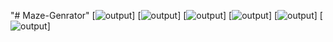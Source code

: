 "# Maze-Genrator" 
[![output](https://github.com/naor2205/Maze-Genrator/blob/master/MVP.PNG)]
[![output](https://github.com/naor2205/Maze-Genrator/blob/master/1.PNG)]
[![output](https://github.com/naor2205/Maze-Genrator/blob/master/2.PNG)]
[![output](https://github.com/naor2205/Maze-Genrator/blob/master/3.PNG)]
[![output](https://github.com/naor2205/Maze-Genrator/blob/master/4.PNG)]
[![output](https://github.com/naor2205/Maze-Genrator/blob/master/5.PNG)]

